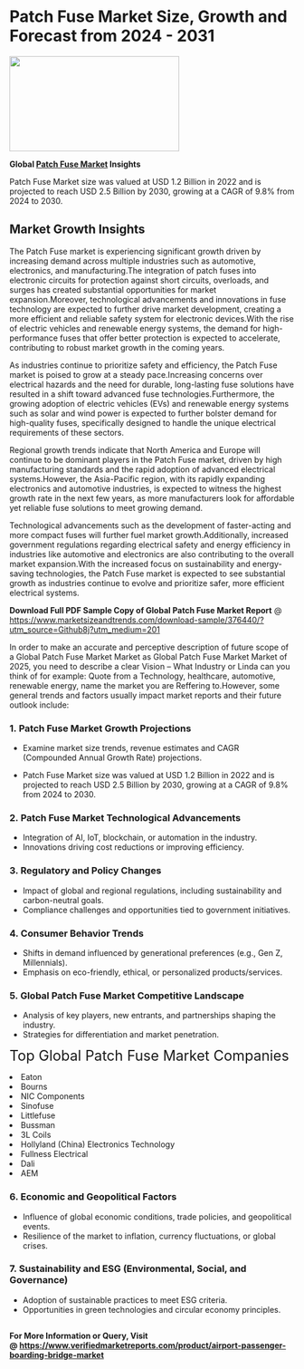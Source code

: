 <H1>Patch Fuse Market Size, Growth and Forecast from 2024 - 2031</H1><img class="aligncenter size-medium wp-image-584254" src="https://thirdeyenews.in/wp-content/uploads/2024/09/Global-Market-Research-300x168.jpeg" alt="" width="300" height="168" /><p><strong>Global&nbsp;<a href="https://www.marketsizeandtrends.com/download-sample/376440/?utm_source=Github8j?utm_medium=201">Patch Fuse Market</a> Insights</strong></p><p>Patch Fuse Market size was valued at USD 1.2 Billion in 2022 and is projected to reach USD 2.5 Billion by 2030, growing at a CAGR of 9.8% from 2024 to 2030.</p><p><h2>Market Growth Insights</h2> <p>The Patch Fuse market is experiencing significant growth driven by increasing demand across multiple industries such as automotive, electronics, and manufacturing.The integration of patch fuses into electronic circuits for protection against short circuits, overloads, and surges has created substantial opportunities for market expansion.Moreover, technological advancements and innovations in fuse technology are expected to further drive market development, creating a more efficient and reliable safety system for electronic devices.With the rise of electric vehicles and renewable energy systems, the demand for high-performance fuses that offer better protection is expected to accelerate, contributing to robust market growth in the coming years.</p> <p>As industries continue to prioritize safety and efficiency, the Patch Fuse market is poised to grow at a steady pace.Increasing concerns over electrical hazards and the need for durable, long-lasting fuse solutions have resulted in a shift toward advanced fuse technologies.Furthermore, the growing adoption of electric vehicles (EVs) and renewable energy systems such as solar and wind power is expected to further bolster demand for high-quality fuses, specifically designed to handle the unique electrical requirements of these sectors.</p> <p>Regional growth trends indicate that North America and Europe will continue to be dominant players in the Patch Fuse market, driven by high manufacturing standards and the rapid adoption of advanced electrical systems.However, the Asia-Pacific region, with its rapidly expanding electronics and automotive industries, is expected to witness the highest growth rate in the next few years, as more manufacturers look for affordable yet reliable fuse solutions to meet growing demand.</p> <p>Technological advancements such as the development of faster-acting and more compact fuses will further fuel market growth.Additionally, increased government regulations regarding electrical safety and energy efficiency in industries like automotive and electronics are also contributing to the overall market expansion.With the increased focus on sustainability and energy-saving technologies, the Patch Fuse market is expected to see substantial growth as industries continue to evolve and prioritize safer, more efficient electrical systems.</p> <p><span class=""><strong>Download Full PDF Sample Copy of Global Patch Fuse Market Report</strong> @ <a href="https://www.marketsizeandtrends.com/download-sample/376440/?utm_source=Github8j?utm_medium=201" target="_blank">https://www.marketsizeandtrends.com/download-sample/376440/?utm_source=Github8j?utm_medium=201</a></span></p><p>In order to make an accurate and perceptive description of future scope of a Global&nbsp;Patch Fuse Market Market as Global&nbsp;Patch Fuse Market Market of 2025, you need to describe a clear Vision &ndash; What Industry or Linda can you think of for example: Quote from a Technology, healthcare, automotive, renewable energy, name the market you are Reffering to.However, some general trends and factors usually impact market reports and their future outlook include:</p><h3>1.&nbsp;<strong>Patch Fuse Market Growth Projections</strong></h3><ul><li>Examine market size trends, revenue estimates and CAGR (Compounded Annual Growth Rate) projections.</li><li><p>Patch Fuse Market size was valued at USD 1.2 Billion in 2022 and is projected to reach USD 2.5 Billion by 2030, growing at a CAGR of 9.8% from 2024 to 2030.</p></li></ul><h3>2.&nbsp;<strong>Patch Fuse Market Technological Advancements</strong></h3><ul><li>Integration of AI, IoT, blockchain, or automation in the industry.</li><li>Innovations driving cost reductions or improving efficiency.</li></ul><h3>3.&nbsp;<strong>Regulatory and Policy Changes</strong></h3><ul><li>Impact of global and regional regulations, including sustainability and carbon-neutral goals.</li><li>Compliance challenges and opportunities tied to government initiatives.</li></ul><h3>4.&nbsp;<strong>Consumer Behavior Trends</strong></h3><ul><li>Shifts in demand influenced by generational preferences (e.g., Gen Z, Millennials).</li><li>Emphasis on eco-friendly, ethical, or personalized products/services.</li></ul><h3>5.&nbsp;<strong>Global Patch Fuse Market Competitive Landscape</strong></h3><ul><li>Analysis of key players, new entrants, and partnerships shaping the industry.</li><li>Strategies for differentiation and market penetration.</li></ul><p data-pm-slice="1 1 []"><span style="color: inherit; font-family: inherit; font-size: 25px;">Top Global Patch Fuse Market Companies</span></p><div class="" data-test-id=""><p><li>Eaton</li><li> Bourns</li><li> NIC Components</li><li> Sinofuse</li><li> Littlefuse</li><li> Bussman</li><li> 3L Coils</li><li> Hollyland (China) Electronics Technology</li><li> Fullness Electrical</li><li> Dali</li><li> AEM</li></p></div><h3>6.&nbsp;<strong>Economic and Geopolitical Factors</strong></h3><ul><li>Influence of global economic conditions, trade policies, and geopolitical events.</li><li>Resilience of the market to inflation, currency fluctuations, or global crises.</li></ul><h3>7.&nbsp;<strong>Sustainability and ESG (Environmental, Social, and Governance)</strong></h3><ul><li>Adoption of sustainable practices to meet ESG criteria.</li><li>Opportunities in green technologies and circular economy principles.</li></ul><h2><strong style="font-size: 14px;">For More Information or Query, Visit @&nbsp;</strong><a style="background-color: #ffffff; font-size: 14px;" href="https://www.marketsizeandtrends.com/report/patch-fuse-market/" target="_blank">https://www.verifiedmarketreports.com/product/airport-passenger-boarding-bridge-market</a></h2>